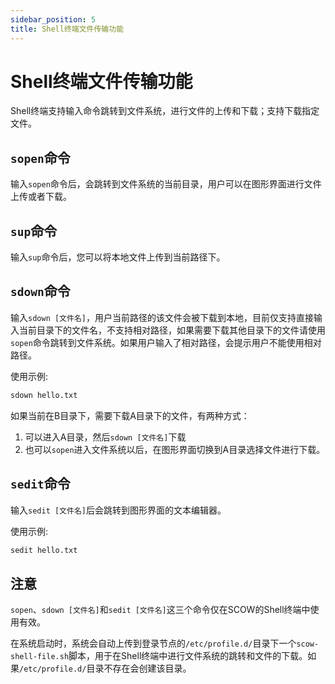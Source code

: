 ```yaml
---
sidebar_position: 5
title: Shell终端文件传输功能
---
```


# Shell终端文件传输功能

Shell终端支持输入命令跳转到文件系统，进行文件的上传和下载；支持下载指定文件。

## `sopen`命令

输入`sopen`命令后，会跳转到文件系统的当前目录，用户可以在图形界面进行文件上传或者下载。

## `sup`命令

输入`sup`命令后，您可以将本地文件上传到当前路径下。

## `sdown`命令

输入`sdown [文件名]`，用户当前路径的该文件会被下载到本地，目前仅支持直接输入当前目录下的文件名，不支持相对路径，如果需要下载其他目录下的文件请使用`sopen`命令跳转到文件系统。如果用户输入了相对路径，会提示用户不能使用相对路径。

使用示例:

```bash
sdown hello.txt
```

如果当前在B目录下，需要下载A目录下的文件，有两种方式：
1. 可以进入A目录，然后`sdown [文件名]`下载
2. 也可以`sopen`进入文件系统以后，在图形界面切换到A目录选择文件进行下载。

## `sedit`命令

输入`sedit [文件名]`后会跳转到图形界面的文本编辑器。

使用示例:

```bash
sedit hello.txt
```

## 注意

`sopen`、`sdown [文件名]`和`sedit [文件名]`这三个命令仅在SCOW的Shell终端中使用有效。

在系统启动时，系统会自动上传到登录节点的`/etc/profile.d/`目录下一个`scow-shell-file.sh`脚本，用于在Shell终端中进行文件系统的跳转和文件的下载。如果`/etc/profile.d/`目录不存在会创建该目录。
